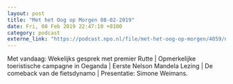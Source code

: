```yaml
---
layout: post
title: "Met het Oog op Morgen 08-02-2019"
date: Fri, 08 Feb 2019 22:47:10 +0100
category: podcast
externe_link: "https://podcast.npo.nl/file/met-het-oog-op-morgen/4059/nporadio1_met-het-oog-op-morgen_20190208_met-het-oog-op-morgen-08-02-2019_3YW65Q.mp3"
---
```


Met vandaag: Wekelijks gesprek met premier Rutte | Opmerkelijke toeristische campagne in Oeganda | Eerste Nelson Mandela Lezing | De comeback van de fietsdynamo | Presentatie: Simone Weimans.
